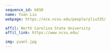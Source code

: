 ```yaml
---
sequence_id: b010
name: Yuan Liu
webpage: https://ece.ncsu.edu/people/yliu335/

affil: North Carolina State University
affil_link: https://www.ncsu.edu/

img: yuanl.jpg
---
```

